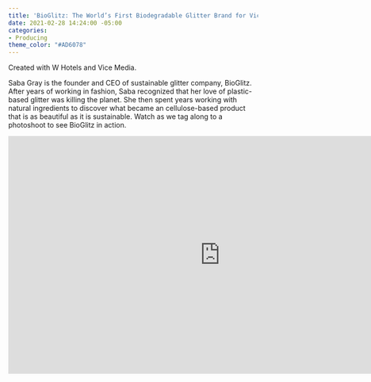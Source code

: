 ```yaml
---
title: 'BioGlitz: The World’s First Biodegradable Glitter Brand for Vice'
date: 2021-02-28 14:24:00 -05:00
categories:
- Producing
theme_color: "#AD6078"
---
```


Created with W Hotels and Vice Media.

Saba Gray is the founder and CEO of sustainable glitter company, BioGlitz. After years of working in fashion, Saba recognized that her love of plastic-based glitter was killing the planet. She then spent years working with natural ingredients to discover what became an cellulose-based product that is as beautiful as it is sustainable. Watch as we tag along to a photoshoot to see BioGlitz in action.

<iframe width="854" height="480" src="https://www.youtube.com/embed/0OvgSWLHwbY" frameborder="0" allow="accelerometer; autoplay; clipboard-write; encrypted-media; gyroscope; picture-in-picture" allowfullscreen></iframe>